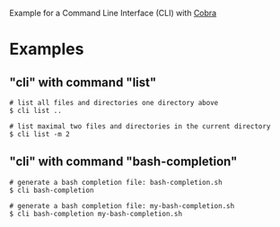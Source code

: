 Example for a Command Line Interface (CLI) with [Cobra](https://github.com/spf13/cobra)

# Examples
## "cli" with command "list"

    # list all files and directories one directory above
    $ cli list ..

    # list maximal two files and directories in the current directory
    $ cli list -m 2

## "cli" with command "bash-completion"    

    # generate a bash completion file: bash-completion.sh
    $ cli bash-completion 

    # generate a bash completion file: my-bash-completion.sh
    $ cli bash-completion my-bash-completion.sh
